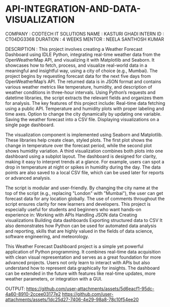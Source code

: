 # API-INTEGRATION-AND-DATA-VISUALIZATION
COMPANY : CODTECH IT SOLUTIONS
NAME : KASTURI GHADI
INTERN ID : CT04DG3368
DURATION : 4 WEEKS
MENTOR : NEELA SANTHOSH KUMAR

DESCRIPTION :
This project involves creating a Weather Forecast Dashboard using IDLE Python, integrating real-time weather data from the OpenWeatherMap API, and visualizing it with Matplotlib and Seaborn. It showcases how to fetch, process, and visualize real-world data in a meaningful and insightful way, using a city of choice (e.g., Mumbai). The project begins by requesting forecast data for the next five days from OpenWeatherMap’s API. The returned data is in JSON format and contains various weather metrics like temperature, humidity, and description of weather conditions in three-hour intervals. Using Python’s requests and datetime libraries, the script extracts the relevant fields and organizes them for analysis. The key features of this project include: Real-time data fetching using a public API. Temperature and humidity plots with proper labeling and time axes. Option to change the city dynamically by updating one variable. Saving the weather forecast into a CSV file. Displaying visualizations on a single page dashboard.

The visualization component is implemented using Seaborn and Matplotlib. These libraries help create clean, styled plots. The first plot shows the change in temperature over the forecast period, while the second plot shows humidity variation. A third visualization combines both plots into one dashboard using a subplot layout. The dashboard is designed for clarity, making it easy to interpret trends at a glance. For example, users can spot a drop in temperature at night or spikes in humidity during the day. The data points are also saved to a local CSV file, which can be used later for reports or advanced analysis.

The script is modular and user-friendly. By changing the city name at the top of the script (e.g., replacing "London" with "Mumbai"), the user can get forecast data for any location globally. The use of comments throughout the script ensures clarity for new learners and developers. This project is especially useful for students and beginners who want hands-on experience in: Working with APIs Handling JSON data Creating visualizations Building data dashboards Exporting structured data to CSV It also demonstrates how Python can be used for automated data analysis and reporting, skills that are highly valued in the fields of data science, software engineering, and meteorology.

This Weather Forecast Dashboard project is a simple yet powerful application of Python programming. It combines real-time data acquisition with clean visual representation and serves as a great foundation for more advanced projects. Users not only learn to interact with APIs but also understand how to represent data graphically for insights. The dashboard can be extended in the future with features like real-time updates, more weather parameters, or integration with a GUI.

OUTPUT: https://github.com/user-attachments/assets/5d6eacf1-95dc-4a60-8910-2ccee03177e2 https://github.com/user-attachments/assets/1dc25d27-7406-4e29-98a8-78c10f54ee20
